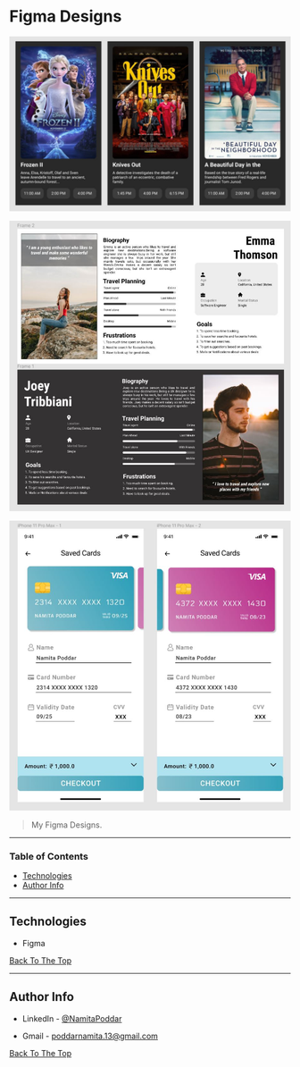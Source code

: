 # Figma Designs

![Project Image](/images/movies.JPG)

![Project Image](/images/persona.JPG)

![Project Image](/images/credit-card-checkout.JPG)

> My Figma Designs.

---

### Table of Contents

-   [Technologies](#Technologies)
-   [Author Info](#author-info)

---

## Technologies

-   Figma

[Back To The Top](#figma-designs)

---

## Author Info

-   LinkedIn - [@NamitaPoddar](https://www.linkedin.com/in/namitapoddar/)

-   Gmail - poddarnamita.13@gmail.com

[Back To The Top](#figma-designs)
